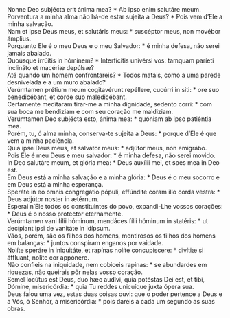 <div class="dropcap text-justify">Nonne Deo subjécta erit ánima mea? * Ab ipso enim salutáre meum.</div>
<div class="dropcap text-justify">Porventura a minha alma não há-de estar sujeita a Deus? * Pois vem d’Ele a minha salvação.</div>
<div class="text-justify">Nam et ipse Deus meus, et salutáris meus: * suscéptor meus, non movébor ámplius.</div>
<div class="text-justify">Porquanto Ele é o meu Deus e o meu Salvador: * é minha defesa, não serei jamais abalado.</div>
<div class="text-justify">Quoúsque irrúitis in hóminem? * Interfícitis univérsi vos: tamquam paríeti inclináto et macériæ depúlsæ?</div>
<div class="text-justify">Até quando um homem confrontareis? * Todos matais, como a uma parede desnivelada e a um muro abalado?</div>
<div class="text-justify">Verúmtamen prétium meum cogitavérunt repéllere, cucúrri in siti: * ore suo benedicébant, et corde suo maledicébant.</div>
<div class="text-justify">Certamente meditaram tirar-me a minha dignidade, sedento corri: * com sua boca me bendiziam e com seu coração me maldiziam.</div>
<div class="text-justify">Verúmtamen Deo subjécta esto, ánima mea: * quóniam ab ipso patiéntia mea.</div>
<div class="text-justify">Porém, tu, ó alma minha, conserva-te sujeita a Deus: * porque d’Ele é que vem a minha paciência.</div>
<div class="text-justify">Quia ipse Deus meus, et salvátor meus: * adjútor meus, non emigrábo.</div>
<div class="text-justify">Pois Ele é meu Deus e meu salvador: * é minha defesa, não serei movido.</div>
<div class="text-justify">In Deo salutáre meum, et glória mea: * Deus auxílii mei, et spes mea in Deo est.</div>
<div class="text-justify">Em Deus está a minha salvação e a minha glória: * Deus é o meu socorro e em Deus está a minha esperança.</div>
<div class="text-justify">Speráte in eo omnis congregátio pópuli, effúndite coram illo corda vestra: * Deus adjútor noster in ætérnum.</div>
<div class="text-justify">Esperai n’Ele todos os constituintes do povo, expandi-Lhe vossos corações: * Deus é o nosso protector eternamente.</div>
<div class="text-justify">Verúmtamen vani fílii hóminum, mendáces fílii hóminum in statéris: * ut decípiant ipsi de vanitáte in idípsum.</div>
<div class="text-justify">Vãos, porém, são os filhos dos homens, mentirosos os filhos dos homens em balanças: * juntos conspiram enganos por vaidade.</div>
<div class="text-justify">Nolíte speráre in iniquitáte, et rapínas nolíte concupíscere: * divítiæ si áffluant, nolíte cor appónere.</div>
<div class="text-justify">Não confieis na iniquidade, nem cobiceis rapinas: * se abundardes em riquezas, não queirais pôr nelas vosso coração.</div>
<div class="text-justify">Semel locútus est Deus, duo hæc audívi, quia potéstas Dei est, et tibi, Dómine, misericórdia: * quia Tu reddes unicuíque juxta ópera sua.</div>
<div class="text-justify">Deus falou uma vez, estas duas coisas ouvi: que o poder pertence a Deus e a Vós, ó Senhor, a misericórdia: * pois dareis a cada um segundo as suas obras.</div>
